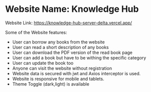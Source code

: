 # Website Name: Knowledge Hub

Website Link: https://knowledge-hub-server-delta.vercel.app/

Some of the Website features:

- User can borrow any books from the website
- User can read a short description of any books
- User can download the PDF version of the read book page
- User can add a book but have to be withing the specific category
- User can update the book too
- Anyone can visit the website without registration
- Website data is secured with jwt and Axios interceptor is used.
- Website is responsive for mobile and tablets.
- Theme Toggle (dark,light) is available

